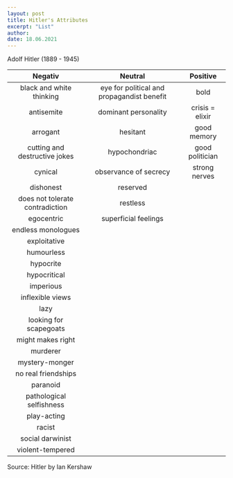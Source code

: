 ```yaml
---
layout: post
title: Hitler's Attributes
excerpt: "List"
author:
date: 18.06.2021
---
```


Adolf Hitler (1889 - 1945)

| Negativ |Neutral|Positive|
|:----:|:----:|:----:
|black and white thinking |eye for political and propagandist benefit| bold |
|antisemite |dominant personality|crisis = elixir|
|arrogant | hesitant |good memory|
|cutting and destructive jokes | hypochondriac |good politician|
|cynical |observance of secrecy|strong nerves|
|dishonest | reserved ||
|does not tolerate contradiction | restless ||
|egocentric |superficial feelings||
|endless monologues |||
|exploitative |||
|humourless |||
|hypocrite |||
|hypocritical |||
|imperious |||
|inflexible views |||
|lazy |||
|looking for scapegoats |||
|might makes right |||
|murderer|||
|mystery-monger |||
|no real friendships |||
|paranoid |||
|pathological selfishness |||
|play-acting |||
|racist |||
|social darwinist |||
|violent-tempered |||

Source: Hitler by Ian Kershaw






